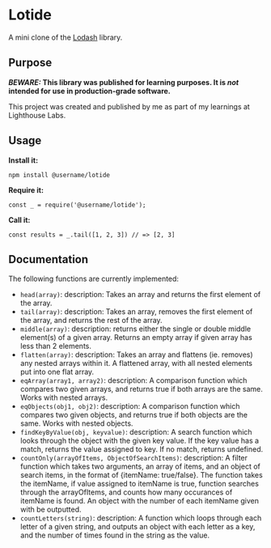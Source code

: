# Lotide

A mini clone of the [Lodash](https://lodash.com) library.

## Purpose

**_BEWARE:_ This library was published for learning purposes. It is _not_ intended for use in production-grade software.**

This project was created and published by me as part of my learnings at Lighthouse Labs. 

## Usage

**Install it:**

`npm install @username/lotide`

**Require it:**

`const _ = require('@username/lotide');`

**Call it:**

`const results = _.tail([1, 2, 3]) // => [2, 3]`

## Documentation

The following functions are currently implemented:

* `head(array)`: description: Takes an array and returns the first element of the array.
* `tail(array)`: description: Takes an array, removes the first element of the array, and returns the rest of the array.
* `middle(array)`: description: returns either the single or double middle element(s) of a given array. Returns an empty array if given array has less than 2 elements.
* `flatten(array)`: description: Takes an array and flattens (ie. removes) any nested arrays within it. A flattened array, with all nested elements put into one flat array. 
* `eqArray(array1, array2)`: description: A comparison function which compares two given arrays, and returns true if both arrays are the same. Works with nested arrays.
* `eqObjects(obj1, obj2)`: description: A comparison function which compares two given objects, and returns true if both objects are the same. Works with nested objects.
* `findKeyByValue(obj, keyvalue)`: description: A search function which looks through the object with the given key value. If the key value has a match, returns the value assigned to key. If no match, returns undefined.
* `countOnly(arrayOfItems, ObjectOfSearchItems)`: description: A filter function which takes two arguments, an array of items, and an object of search items, in the format of {itemName: true/false}. The function takes the itemName, if value assigned to itemName is true, function searches through the arrayOfItems, and counts how many occurances of itemName is found. An object with the number of each itemName given with be outputted.
* `countLetters(string)`: description: A function which loops through each letter of a given string, and outputs an object with each letter as a key, and the number of times found in the string as the value.